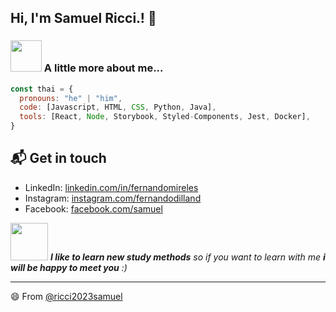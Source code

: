 ### <h2> Hi, I'm Samuel Ricci.! 👋</h2>



### <img src="https://media.giphy.com/media/VgCDAzcKvsR6OM0uWg/giphy.gif" width="50"> A little more about me...  

```javascript
const thai = {
  pronouns: "he" | "him",
  code: [Javascript, HTML, CSS, Python, Java],
  tools: [React, Node, Storybook, Styled-Components, Jest, Docker],
}
```

## 📬 Get in touch

- LinkedIn: [linkedin.com/in/fernandomireles](https://www.linkedin.com/in/fernandomireles/)
- Instagram: [instagram.com/fernandodilland](https://www.instagram.com/fernandodilland/)
- Facebook: [facebook.com/samuel](https://www.facebook.com/profile.php?id=100080816637078)


<img src="https://media.giphy.com/media/LnQjpWaON8nhr21vNW/giphy.gif" width="60"> <em><b>I like to learn new study methods</b> so if you want to learn with me <b> 
i will be happy to meet you</b> :)</em>

---

😄 From [@ricci2023samuel](https://github.com/ricci2023samuel)





<!--
**ricci2023samuel/ricci2023samuel** is a ✨ _special_ ✨ repository because its `README.md` (this file) appears on your GitHub profile.

Here are some ideas to get you started:

- 🔭 I’m currently working on ...
- 🌱 I’m currently learning ...
- 👯 I’m looking to collaborate on ...
- 🤔 I’m looking for help with ...
- 💬 Ask me about ...
- 📫 How to reach me: ...
- 😄 Pronouns: ...
- ⚡ Fun fact: ...
-->
